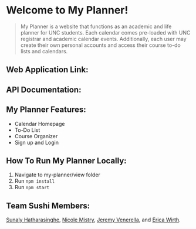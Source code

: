 # Welcome to My Planner!

> My Planner is a website that functions as an academic and life planner for UNC students. Each calendar comes pre-loaded with UNC registrar and academic calendar events. Additionally, each user may create their own personal accounts and access their course to-do lists and calendars.

## Web Application Link:

## API Documentation:

## My Planner Features:
- Calendar Homepage
- To-Do List
- Course Organizer
- Sign up and Login 

## How To Run My Planner Locally:
1. Navigate to my-planner/view folder
2. Run `npm install`
3. Run `npm start`

## Team Sushi Members:
[Sunaly Hatharasinghe](https://github.com/Sunaly), [Nicole Mistry](https://github.com/nicmis), [Jeremy Venerella](https://github.com/JeremyVenerella), and [Erica Wirth](https://github.com/ericawirth).
